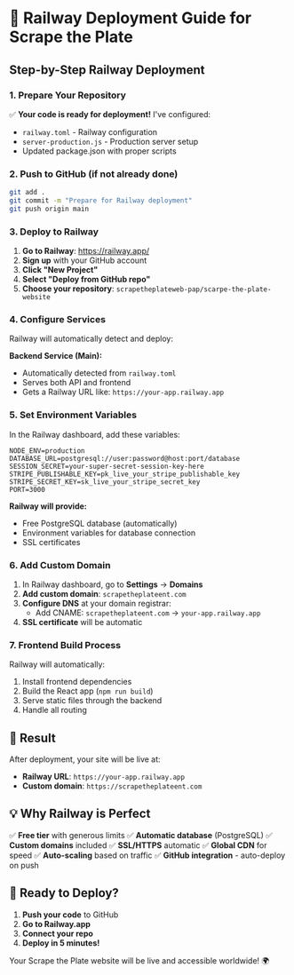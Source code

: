 # 🚀 Railway Deployment Guide for Scrape the Plate

## Step-by-Step Railway Deployment

### 1. **Prepare Your Repository**

✅ **Your code is ready for deployment!** I've configured:
- `railway.toml` - Railway configuration
- `server-production.js` - Production server setup
- Updated package.json with proper scripts

### 2. **Push to GitHub** (if not already done)

```bash
git add .
git commit -m "Prepare for Railway deployment"
git push origin main
```

### 3. **Deploy to Railway**

1. **Go to Railway**: https://railway.app/
2. **Sign up** with your GitHub account
3. **Click "New Project"**
4. **Select "Deploy from GitHub repo"**
5. **Choose your repository**: `scrapetheplateweb-pap/scarpe-the-plate-website`

### 4. **Configure Services**

Railway will automatically detect and deploy:

**Backend Service (Main):**
- Automatically detected from `railway.toml`
- Serves both API and frontend
- Gets a Railway URL like: `https://your-app.railway.app`

### 5. **Set Environment Variables**

In the Railway dashboard, add these variables:

```env
NODE_ENV=production
DATABASE_URL=postgresql://user:password@host:port/database
SESSION_SECRET=your-super-secret-session-key-here
STRIPE_PUBLISHABLE_KEY=pk_live_your_stripe_publishable_key
STRIPE_SECRET_KEY=sk_live_your_stripe_secret_key
PORT=3000
```

**Railway will provide:**
- Free PostgreSQL database (automatically)
- Environment variables for database connection
- SSL certificates

### 6. **Add Custom Domain**

1. In Railway dashboard, go to **Settings** → **Domains**
2. **Add custom domain**: `scrapetheplateent.com`
3. **Configure DNS** at your domain registrar:
   - Add CNAME: `scrapetheplateent.com` → `your-app.railway.app`
4. **SSL certificate** will be automatic

### 7. **Frontend Build Process**

Railway will automatically:
1. Install frontend dependencies
2. Build the React app (`npm run build`)
3. Serve static files through the backend
4. Handle all routing

## 🎯 **Result**

After deployment, your site will be live at:
- **Railway URL**: `https://your-app.railway.app`
- **Custom domain**: `https://scrapetheplateent.com`

## 💡 **Why Railway is Perfect**

✅ **Free tier** with generous limits
✅ **Automatic database** (PostgreSQL)
✅ **Custom domains** included
✅ **SSL/HTTPS** automatic
✅ **Global CDN** for speed
✅ **Auto-scaling** based on traffic
✅ **GitHub integration** - auto-deploy on push

## 🚀 **Ready to Deploy?**

1. **Push your code** to GitHub
2. **Go to Railway.app**
3. **Connect your repo**
4. **Deploy in 5 minutes!**

Your Scrape the Plate website will be live and accessible worldwide! 🌍